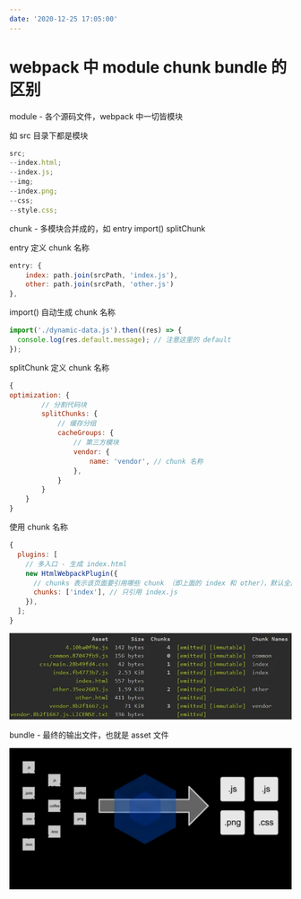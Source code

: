 ```yaml
---
date: '2020-12-25 17:05:00'
---
```


# webpack 中 module chunk bundle 的区别

module - 各个源码文件，webpack 中一切皆模块

如 src 目录下都是模块

```js
src;
--index.html;
--index.js;
--img;
--index.png;
--css;
--style.css;
```

chunk - 多模块合并成的，如 entry import() splitChunk

entry 定义 chunk 名称

```js
entry: {
    index: path.join(srcPath, 'index.js'),
    other: path.join(srcPath, 'other.js')
},
```

import() 自动生成 chunk 名称

```js
import('./dynamic-data.js').then((res) => {
  console.log(res.default.message); // 注意这里的 default
});
```

splitChunk 定义 chunk 名称

```js
{
optimization: {
        // 分割代码块
        splitChunks: {
            // 缓存分组
            cacheGroups: {
                // 第三方模块
                vendor: {
                    name: 'vendor', // chunk 名称
                },
            }
        }
    }
}
```

使用 chunk 名称

```js
{
  plugins: [
    // 多入口 - 生成 index.html
    new HtmlWebpackPlugin({
      // chunks 表示该页面要引用哪些 chunk （即上面的 index 和 other），默认全部引用
      chunks: ['index'], // 只引用 index.js
    }),
  ];
}
```

![](./images/3406872457.webp)

bundle - 最终的输出文件，也就是 asset 文件

![](./images/what-is-webpack.webp)
